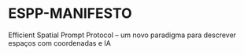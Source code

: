 # ESPP-MANIFESTO
Efficient Spatial Prompt Protocol – um novo paradigma para descrever espaços com coordenadas e IA
